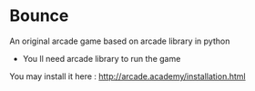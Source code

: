 # Bounce
An original arcade game based on arcade library in python
- You ll need arcade library to run the game

You may install it here : http://arcade.academy/installation.html
